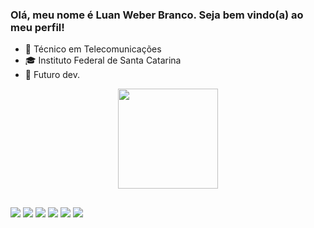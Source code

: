### Olá, meu nome é Luan Weber Branco. Seja bem vindo(a) ao meu perfil! 

- 💼 Técnico em Telecomunicações
- 🎓 Instituto Federal de Santa Catarina
- 💪 Futuro dev.

<div align="center">
  <a href="https://github.com/WBluan">
  <img height="160em" src="https://github-readme-stats.vercel.app/api?username=WBluan&show_icons=true&theme=dark&include_all_commits=true&count_private=true"/>
</div>

##

<div>

  <a href="https://www.instagram.com/luan.web/" target="_blank"><img src="https://img.shields.io/badge/-Instagram-%23E4405F?style=for-the-badge&logo=instagram&logoColor=white" target="_blank"></a>
  <a href = "mailto:luanweber98@gmail.com"><img src="https://img.shields.io/badge/-Gmail-%23333?style=for-the-badge&logo=gmail&logoColor=white" target="_blank"></a>
  <a href= "https://www.linkedin.com/in/luan-weber-a39a57203/ "><img src="https://img.shields.io/badge/LinkedIn-0077B5?style=for-the-badge&logo=linkedin&logoColor=white" target="_blank"></a>
  <a href= "https://www.reddit.com/user/lwb-al"><img src="https://img.shields.io/badge/Reddit-FF4500?style=for-the-badge&logo=reddit&logoColor=white" target="_blank"></a>
  <a href= "https://www.facebook.com/die.and.cry"><img src="https://img.shields.io/badge/Facebook-1877F2?style=for-the-badge&logo=facebook&logoColor=white" target="_blank"></a>
 <a href= "https://github.com/C-K-R-S/Killer-Run"><img src="https://img.shields.io/badge/JavaScript-323330?style=for-the-badge&logo=javascript&logoColor=F7DF1E" target="_blank"></a>
 </div>
